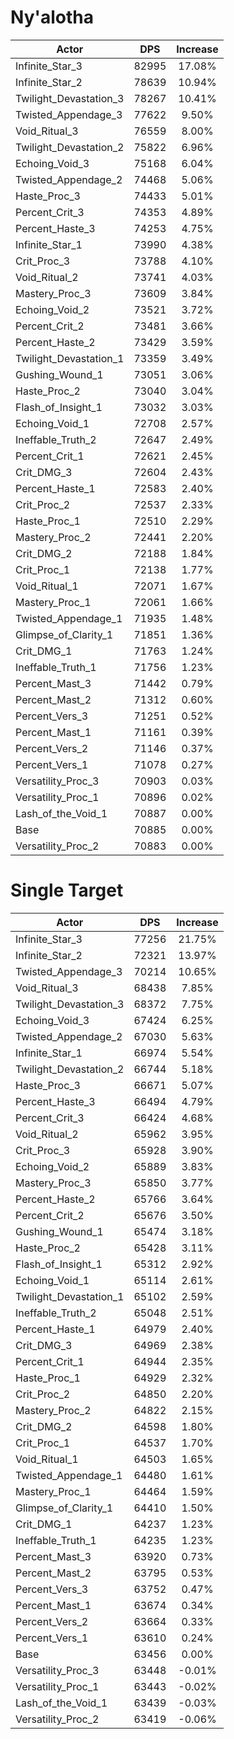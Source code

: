 # Ny'alotha
| Actor | DPS | Increase |
|---|:---:|:---:|
|Infinite_Star_3|82995|17.08%|
|Infinite_Star_2|78639|10.94%|
|Twilight_Devastation_3|78267|10.41%|
|Twisted_Appendage_3|77622|9.50%|
|Void_Ritual_3|76559|8.00%|
|Twilight_Devastation_2|75822|6.96%|
|Echoing_Void_3|75168|6.04%|
|Twisted_Appendage_2|74468|5.06%|
|Haste_Proc_3|74433|5.01%|
|Percent_Crit_3|74353|4.89%|
|Percent_Haste_3|74253|4.75%|
|Infinite_Star_1|73990|4.38%|
|Crit_Proc_3|73788|4.10%|
|Void_Ritual_2|73741|4.03%|
|Mastery_Proc_3|73609|3.84%|
|Echoing_Void_2|73521|3.72%|
|Percent_Crit_2|73481|3.66%|
|Percent_Haste_2|73429|3.59%|
|Twilight_Devastation_1|73359|3.49%|
|Gushing_Wound_1|73051|3.06%|
|Haste_Proc_2|73040|3.04%|
|Flash_of_Insight_1|73032|3.03%|
|Echoing_Void_1|72708|2.57%|
|Ineffable_Truth_2|72647|2.49%|
|Percent_Crit_1|72621|2.45%|
|Crit_DMG_3|72604|2.43%|
|Percent_Haste_1|72583|2.40%|
|Crit_Proc_2|72537|2.33%|
|Haste_Proc_1|72510|2.29%|
|Mastery_Proc_2|72441|2.20%|
|Crit_DMG_2|72188|1.84%|
|Crit_Proc_1|72138|1.77%|
|Void_Ritual_1|72071|1.67%|
|Mastery_Proc_1|72061|1.66%|
|Twisted_Appendage_1|71935|1.48%|
|Glimpse_of_Clarity_1|71851|1.36%|
|Crit_DMG_1|71763|1.24%|
|Ineffable_Truth_1|71756|1.23%|
|Percent_Mast_3|71442|0.79%|
|Percent_Mast_2|71312|0.60%|
|Percent_Vers_3|71251|0.52%|
|Percent_Mast_1|71161|0.39%|
|Percent_Vers_2|71146|0.37%|
|Percent_Vers_1|71078|0.27%|
|Versatility_Proc_3|70903|0.03%|
|Versatility_Proc_1|70896|0.02%|
|Lash_of_the_Void_1|70887|0.00%|
|Base|70885|0.00%|
|Versatility_Proc_2|70883|0.00%|

# Single Target
| Actor | DPS | Increase |
|---|:---:|:---:|
|Infinite_Star_3|77256|21.75%|
|Infinite_Star_2|72321|13.97%|
|Twisted_Appendage_3|70214|10.65%|
|Void_Ritual_3|68438|7.85%|
|Twilight_Devastation_3|68372|7.75%|
|Echoing_Void_3|67424|6.25%|
|Twisted_Appendage_2|67030|5.63%|
|Infinite_Star_1|66974|5.54%|
|Twilight_Devastation_2|66744|5.18%|
|Haste_Proc_3|66671|5.07%|
|Percent_Haste_3|66494|4.79%|
|Percent_Crit_3|66424|4.68%|
|Void_Ritual_2|65962|3.95%|
|Crit_Proc_3|65928|3.90%|
|Echoing_Void_2|65889|3.83%|
|Mastery_Proc_3|65850|3.77%|
|Percent_Haste_2|65766|3.64%|
|Percent_Crit_2|65676|3.50%|
|Gushing_Wound_1|65474|3.18%|
|Haste_Proc_2|65428|3.11%|
|Flash_of_Insight_1|65312|2.92%|
|Echoing_Void_1|65114|2.61%|
|Twilight_Devastation_1|65102|2.59%|
|Ineffable_Truth_2|65048|2.51%|
|Percent_Haste_1|64979|2.40%|
|Crit_DMG_3|64969|2.38%|
|Percent_Crit_1|64944|2.35%|
|Haste_Proc_1|64929|2.32%|
|Crit_Proc_2|64850|2.20%|
|Mastery_Proc_2|64822|2.15%|
|Crit_DMG_2|64598|1.80%|
|Crit_Proc_1|64537|1.70%|
|Void_Ritual_1|64503|1.65%|
|Twisted_Appendage_1|64480|1.61%|
|Mastery_Proc_1|64464|1.59%|
|Glimpse_of_Clarity_1|64410|1.50%|
|Crit_DMG_1|64237|1.23%|
|Ineffable_Truth_1|64235|1.23%|
|Percent_Mast_3|63920|0.73%|
|Percent_Mast_2|63795|0.53%|
|Percent_Vers_3|63752|0.47%|
|Percent_Mast_1|63674|0.34%|
|Percent_Vers_2|63664|0.33%|
|Percent_Vers_1|63610|0.24%|
|Base|63456|0.00%|
|Versatility_Proc_3|63448|-0.01%|
|Versatility_Proc_1|63443|-0.02%|
|Lash_of_the_Void_1|63439|-0.03%|
|Versatility_Proc_2|63419|-0.06%|
